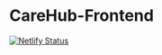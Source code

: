 # CareHub-Frontend

[![Netlify Status](https://api.netlify.com/api/v1/badges/1abe9c62-dd80-4b2a-a7e3-b1c40a65accc/deploy-status)](https://app.netlify.com/sites/carehub-frontend/deploys)
